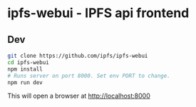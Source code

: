 # ipfs-webui - IPFS api frontend


## Dev

```bash
git clone https://github.com/ipfs/ipfs-webui
cd ipfs-webui
npm install
# Runs server on port 8000. Set env PORT to change.
npm run dev
```

This will open a browser at <http://localhost:8000>
